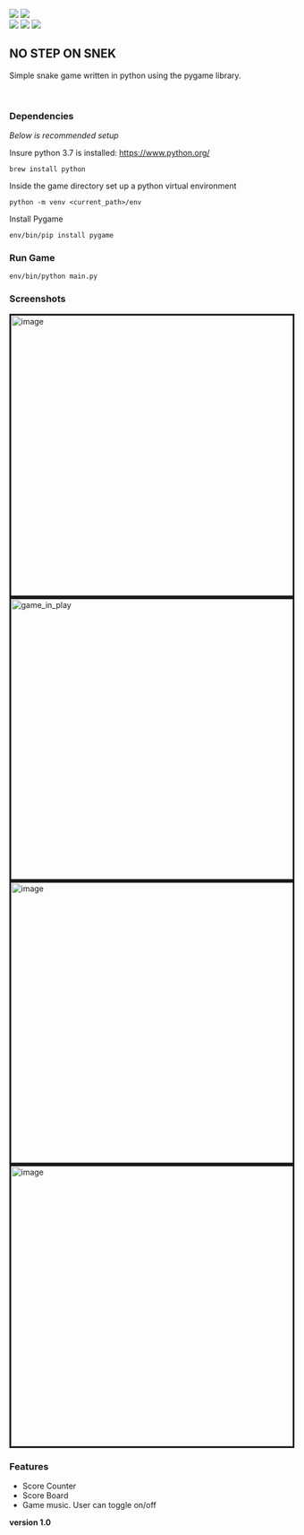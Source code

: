 <a href="blob/master/LICENCE"><img src="https://img.shields.io/badge/licence-MIT-blue.svg"></a>
<a href="https://www.python.org/download/releases/2.7/"><img src="https://img.shields.io/badge/language-python%203.7-green.svg"></a><br/>
<a href="http://pygame.org/"><img src="https://img.shields.io/badge/require-pygame-red.svg"></a>
<img src="https://img.shields.io/badge/platform-win%20%7C%20mac%20%7C%20linux-lightgrey.svg">
<img src="https://img.shields.io/badge/release-source%20code%20only-yellow.svg">

<h2>NO STEP ON SNEK</h2>

<p>
Simple snake game written in python using the pygame library.
</p>

<br>

<h3>Dependencies</h3>
<i>Below is recommended setup</i>

Insure python 3.7 is installed: https://www.python.org/
```
brew install python
```

Inside the game directory set up a python virtual environment
```
python -m venv <current_path>/env
```

Install Pygame
```
env/bin/pip install pygame
```

### Run Game
```
env/bin/python main.py
```

<h3>Screenshots</h3>
<img src="https://image.ibb.co/khRQzJ/image.png" alt="image" border="3" width="700" height="500">
<img src="https://image.ibb.co/gkzvUJ/game_in_play.png" alt="game_in_play" border="3" width="700" height="500">
<img src="https://image.ibb.co/hH1dmy/image.png" alt="image" border="3" width="700" height="500">
<img src="https://image.ibb.co/ij3Ktd/image.png" alt="image" border="3" width="700" height="500">

<h3>Features</h3>
<ul>
  <li>Score Counter</li>
  <li>Score Board</li>
  <li>Game music. User can toggle on/off</li>
</ul>

<b>version 1.0</b>

